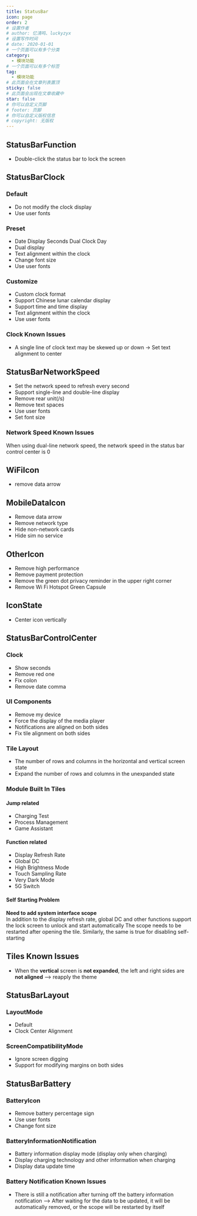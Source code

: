 ```yaml
---
title: StatusBar
icon: page
order: 2
# 设置作者
# author: 忆清鸣、luckyzyx
# 设置写作时间
# date: 2020-01-01
# 一个页面可以有多个分类
category:
  - 模块功能
# 一个页面可以有多个标签
tag:
  - 模块功能
# 此页面会在文章列表置顶
sticky: false
# 此页面会出现在文章收藏中
star: false
# 你可以自定义页脚
# footer: 页脚
# 你可以自定义版权信息
# copyright: 无版权
---
```


## StatusBarFunction

- Double-click the status bar to lock the screen

## StatusBarClock

### Default

- Do not modify the clock display
- Use user fonts

### Preset

- Date Display Seconds Dual Clock Day
- Dual display
- Text alignment within the clock
- Change font size
- Use user fonts

### Customize

- Custom clock format
- Support Chinese lunar calendar display
- Support time and time display
- Text alignment within the clock
- Use user fonts

### Clock Known Issues

- A single line of clock text may be skewed up or down -> Set text alignment to center

## StatusBarNetworkSpeed

- Set the network speed to refresh every second
- Support single-line and double-line display
- Remove rear unit(/s)
- Remove text spaces
- Use user fonts
- Set font size

### Network Speed Known Issues

When using dual-line network speed, the network speed in the status bar control center is 0

## WiFiIcon

- remove data arrow

## MobileDataIcon

- Remove data arrow
- Remove network type
- Hide non-network cards
- Hide sim no service

## OtherIcon

- Remove high performance
- Remove payment protection
- Remove the green dot privacy reminder in the upper right corner
- Remove Wi Fi Hotspot Green Capsule

## IconState

- Center icon vertically

## StatusBarControlCenter

### Clock

- Show seconds
- Remove red one
- Fix colon
- Remove date comma

### UI Components

- Remove my device
- Force the display of the media player
- Notifications are aligned on both sides
- Fix tile alignment on both sides

### Tile Layout

- The number of rows and columns in the horizontal and vertical screen state
- Expand the number of rows and columns in the unexpanded state

### Module Built In Tiles

#### Jump related

- Charging Test
- Process Management
- Game Assistant

#### Function related

- Display Refresh Rate
- Global DC
- High Brightness Mode
- Touch Sampling Rate
- Very Dark Mode
- 5G Switch

#### Self Starting Problem

**Need to add system interface scope**  
In addition to the display refresh rate, global DC and other functions support the lock screen to unlock and start automatically
The scope needs to be restarted after opening the tile. Similarly, the same is true for disabling self-starting

## Tiles Known Issues

- When the **vertical** screen is **not expanded**, the left and right sides are **not aligned** --> reapply the theme

## StatusBarLayout

### LayoutMode

- Default
- Clock Center Alignment

### ScreenCompatibilityMode

- Ignore screen digging
- Support for modifying margins on both sides

## StatusBarBattery

### BatteryIcon

- Remove battery percentage sign
- Use user fonts
- Change font size

### BatteryInformationNotification

- Battery information display mode (display only when charging)
- Display charging technology and other information when charging
- Display data update time

### Battery Notification Known Issues

- There is still a notification after turning off the battery information notification --> After waiting for the data to be updated, it will be automatically removed, or the scope will be restarted by itself
